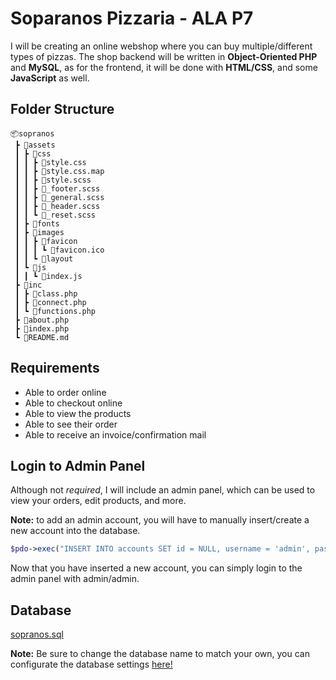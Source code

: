 # Soparanos Pizzaria - ALA P7

I will be creating an online webshop where you can buy multiple/different types of pizzas. The shop backend will be written in **Object-Oriented PHP** and **MySQL**, as for the frontend, it will be done with **HTML/CSS**, and some **JavaScript** as well.

## Folder Structure ##

```
📦sopranos
 ┣ 📂assets
 ┃ ┣ 📂css
 ┃ ┃ ┣ 📜style.css
 ┃ ┃ ┣ 📜style.css.map
 ┃ ┃ ┣ 📜style.scss
 ┃ ┃ ┣ 📜_footer.scss
 ┃ ┃ ┣ 📜_general.scss
 ┃ ┃ ┣ 📜_header.scss
 ┃ ┃ ┗ 📜_reset.scss
 ┃ ┣ 📂fonts
 ┃ ┣ 📂images
 ┃ ┃ ┣ 📂favicon
 ┃ ┃ ┃ ┗ 📜favicon.ico
 ┃ ┃ ┗ 📂layout
 ┃ ┗ 📂js
 ┃ ┃ ┗ 📜index.js
 ┣ 📂inc
 ┃ ┣ 📜class.php
 ┃ ┣ 📜connect.php
 ┃ ┗ 📜functions.php
 ┣ 📜about.php
 ┣ 📜index.php
 ┗ 📜README.md
```

## Requirements ##
- Able to order online
- Able to checkout online
- Able to view the products
- Able to see their order
- Able to receive an invoice/confirmation mail

## Login to Admin Panel ##
Although  not _required_, I will include an admin panel, which can be used to view your orders, edit products, and more. 

**Note:** to add an admin account, you will have to manually insert/create a new account into the database.

```php
$pdo->exec("INSERT INTO accounts SET id = NULL, username = 'admin', password = password_hash('admin', PASSWORD_DEFAULT), email = 'admin@admin.com', phone = '123456789', admin = 1, account_created = date("YmdHis"), last_login = 0");
```

Now that you have inserted a new account, you can simply login to the admin panel with admin/admin.

## Database ## 
[sopranos.sql](https://github.com/junyi-xie/sopranos/blob/main/sopranos.sql)

**Note:** Be sure to change the database name to match your own, you can configurate the database settings [here!](https://github.com/junyi-xie/sopranos/blob/main/inc/connect.php)
